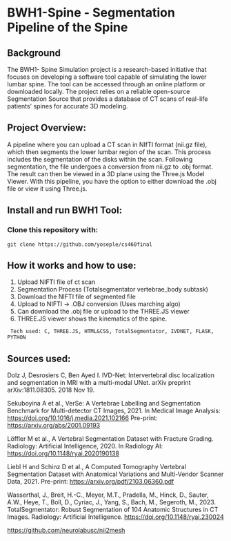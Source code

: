 # BWH1-Spine - Segmentation Pipeline of the Spine 

## Background
The BWH1- Spine Simulation project is a research-based initiative that focuses on developing a software tool capable of simulating the lower lumbar spine. The tool can be accessed through an online platform or downloaded locally. The project relies on a reliable open-source Segmentation Source that provides a database of CT scans of real-life patients' spines for accurate 3D modeling.

## Project Overview:

A pipeline where you can upload a CT scan in NIfTI format (nii.gz file), which then segments the lower lumbar region of the scan. This process includes the segmentation of the disks within the scan. Following segmentation, 
the file undergoes a conversion from nii.gz to .obj format. The result can then be viewed in a 3D plane using the Three.js Model Viewer. With this pipeline, you have the option to either download the .obj file or view it using
Three.js.

## Install and run BWH1 Tool:
### Clone this repository with:
```
git clone https://github.com/yoseple/cs460final
```


## How it works and how to use:
1. Upload NIFTI file of ct scan
2. Segmentation Process (Totalsegmentator vertebrae_body subtask) 
3. Download the NIFTI file of segmented file
4. Upload to NIFTI -> .OBJ conversion (Uses marching algo)
5. Can download the .obj file or upload to the THREE.JS viewer
6. THREE.JS viewer shows the kinematics of the spine. 

```
 Tech used: C, THREE.JS, HTML&CSS, TotalSegmentator, IVDNET, FLASK, PYTHON
```











## Sources used: 
  Dolz J, Desrosiers C, Ben Ayed I. IVD-Net: Intervertebral disc localization and segmentation in MRI with a multi-modal UNet. arXiv preprint arXiv:1811.08305. 2018 Nov 19.

  Sekuboyina A et al., VerSe: A Vertebrae Labelling and Segmentation Benchmark for Multi-detector CT Images, 2021.
  In Medical Image Analysis: https://doi.org/10.1016/j.media.2021.102166
  Pre-print: https://arxiv.org/abs/2001.09193

  Löffler M et al., A Vertebral Segmentation Dataset with Fracture Grading. Radiology: Artificial Intelligence, 2020.
  In Radiology AI: https://doi.org/10.1148/ryai.2020190138

  Liebl H and Schinz D et al., A Computed Tomography Vertebral Segmentation Dataset with Anatomical Variations and Multi-Vendor Scanner Data, 2021.
  Pre-print: https://arxiv.org/pdf/2103.06360.pdf

  Wasserthal, J., Breit, H.-C., Meyer, M.T., Pradella, M., Hinck, D., Sauter, A.W., Heye, T., Boll, D., Cyriac, J., Yang, S., Bach, M., Segeroth, M., 2023. TotalSegmentator: Robust Segmentation of 104 Anatomic Structures in CT Images. Radiology: Artificial Intelligence. https://doi.org/10.1148/ryai.230024
    
  https://github.com/neurolabusc/nii2mesh

